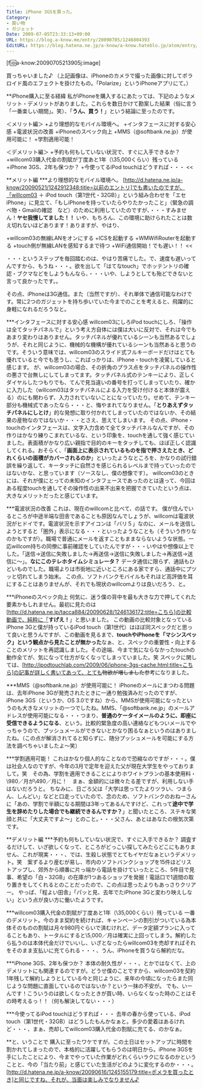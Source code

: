 ```yaml
---
Title: iPhone 3GSを買った。
Category:
- 買い物
- ガジェット
Date: 2009-07-05T23:33:13+09:00
URL: https://blog.a-know.me/entry/20090705/1246804393
EditURL: https://blog.hatena.ne.jp/a-know/a-know.hateblo.jp/atom/entry/12921228815727980013
---
```



[f:id:a-know:20090705213905j:image]

買っちゃいました♪
（上記画像は、iPhoneのカメラで撮った画像に対してポラロイド風のエフェクトを掛けたもの。「Polarize」というiPhoneアプリにて。）


**iPhone購入に至る経緯
私がiPhoneを購入するにあたっては、下記のようなメリット・デメリットがありました。これらを数日かけて勘案した結果（俗に言う「一番楽しい期間」。笑）、「<span style="font-weight:bold;">うん、買う！</span>」という結論に至ったのです。


>>
＜メリット編＞
+より理想的なモバイル環境へ。
+インタフェースに対する安心感
+電波状況の改善
+iPhoneのスペック向上
+MMS（@softbank.ne.jp）が使用可能に！
+学割適用可能！


＜デメリット編＞
+予約も何もしていない状況で、すぐに入手できるか？
+willcom03購入代金の割賦が丁度あと1年（\35,000くらい）残っている
+iPhone 3GS、2年も保つか？
+今使ってるiPod touchはどうすれば・・・
<<


**メリット編
***より理想的なモバイル環境へ。
[http://d.hatena.ne.jp/a-know/20090521/1242912348:title=以前のエントリ]でも書いたのですが、「willcom03 ＋ iPod touch（第1世代・32GB）」という組み合わせを「エセiPhone」に見立て、「もしiPhoneを持っていたらやりたかったこと」（緊急の調べ物・Gmailの確認　など）のために利用していたのですが、・・・すみません！<span style="font-weight:bold;">ヤセ我慢してました！！</span>
いや、もちろん、この環境に助けられたことは数え切れないほどあります！ありますが、やはり、


>>
+willcom03の無線LANをオンにする
+ICSを起動する
+WMWifiRouterを起動する
+touch側が無線LANを感知するまで待つ
+WiFi通信開始！でも遅い！！
<<


・・・というステップを毎回踏むのは、やはり苦痛でした。で、速度も遅いってんですから、もうね・・・。欲を出して「はてなtouch」でホッテントリの確認・ブクマなどをしようもんなら、・・・いや、しようとしても殆どできないと言って良かったです。。

その点、iPhoneは3G通信。また（当然ですが）、それ単体で通信可能なわけです。常に2つのガジェットを持ち歩いていた今までのことを考えると、飛躍的に身軽になれるだろうなと。


***インタフェースに対する安心感
willcom03にしろiPod touchにしろ、「操作は全てタッチパネルで」という考え方自体には僕は大いに反対で、それは今でもあまり変わりはありません。タッチパネルが優れているシーンも当然あるでしょうが、それと同じように、機械的な機構が優れているシーンも当然あると思うのです。そういう意味では、willcom03のスライド式フルキーボードだけはとても優れていると今でも思うし、こればっかりは、iPhone・touchを凌駕していると感じます。
が、willcom03の場合、その折角のプラス点をタッチパネルの操作性の悪さで台無しにしてしまってます。タッチパネル式のテンキーにより、正しくダイヤルしたつもりでも、てんで見当違いの番号を打ってしまっていたり、確かに入力した（willcom03はタッチパネルによる入力を受け付けると本体が震える）のにも関わらず、入力されていないことになっていたり。せめて、テンキー部分も機械式であったなら・・・と、悔やまれてなりません。「<span style="font-weight:bold;">とりあえずタッチパネルにしとけ</span>」的な発想に取り付かれてしまっていたのではないか、その結果の産物なのではないか・・・とさえ、思えてしまいます。
その点、iPhone・touchのインタフェースは、文字入力含めて全てタッチパネルなんですが、その作りはかなり練りこまれているな、という印象を、touchを通して強く感じていました。表面積がかなり広い親指で目的のキーをタッチしても、ほぼ正しく認識してくれる。おそらく、「<span style="font-weight:bold;">画面上に表示されているものを指で押さえたとき、どれくらいの面積がカバーされるのか</span>」といったようなところを、かなりの試行錯誤を繰り返して、キータッチに自然さを感じられるレベルまで持っていったのではないかな、と思っています（ソースなし、僕の想像です）。
willcom03のときには、それが僕にとっての未知のインタフェースであったのとは違って、今回はある程度touchを通してその操作性の出来不出来を把握できていたという点は、大きなメリットだったと感じています。


***電波状況の改善
これは、現在のwillcomと比べて、の話です。
僕が住んでいるところが中途半端な田舎であることも原因なんでしょうが、willcomは電波状況がヒドイです。電波状況を示すアイコンは「バリ５」なのに、メールを送信しようとすると「圏外」表示になる・・・といったようなことも（そういう作りなのかもですが）。職場で普通にメールを返すこともままならないような状態。一応willcom持ちの同僚に事前確認をしていたんですが・・・いやはや想像以上でした。「送信→送信に失敗しました→再送信→送信に失敗しました→再送信→送信に〜」。<span style="font-weight:bold;">なにこのテレホタイムシミュレータ？</span>
データ通信に限らず、通話もひどいものでした。職場よりは市街地に近いところにある家ですら、通話中にプツッと切れてしまう始末。
この点、ソフトバンクモバイルもそれほど高評価を耳にすることはありませんが、それでも現状のwillcomよりは良いだろう、と。


***iPhoneのスペック向上
何気に、迷う僕の背中を最も大きな力で押してくれた要素かもしれません。最初に見たのは[http://d.hatena.ne.jp/tacca884/20090628/1246136172:title=こちら]の比較動画で、純粋に「<span style="font-weight:bold;">すげえ！</span>」と思いました。
この動画の比較対象となっているiPhone 3Gと僕が持っているiPod touch（第1世代）はほぼ同スペックだと思って良いと思うんですが、この動画を見るまで、<span style="font-weight:bold;">touchやiPhoneを「マシンスペック」という観点から見たことが無かった</span>なぁ、と、スペックの重要性・向上することのメリットを再認識しました。その途端、今まで気にならなかったtouchの動作全てが、気になって仕方がなくなってしまっていました。笑
スペックに関しては、[http://ipodtouchlab.com/2009/06/iphone-3gs-cache.html:title=こちら]の記事が詳しく書いてあって、とても<del datetime="2009-07-05T23:33:13+09:00">物欲が増しました</del>参考になりました。


***MMS（@softbank.ne.jp）が使用可能に！
iPhoneのメールにまつわる問題は、去年iPhone 3Gが発売されたときに一通り勉強済みだったのですが、iPhone 3GS（というか、OS 3.0ですね）から、MMSが使用可能になったというのも大きなメリットの一つでしたね。MMS、「@softbank.ne.jp」のメールアドレスが使用可能になる・・・つまり、<span style="font-weight:bold;">普通のケータイメールのように、即座に受信できるようになる</span>、という。比較的緊急度の高い連絡などもついメールでやっちゃうので、プッシュメールができないとかなり困るなぁというのはありましたね。（この点が解消されてると知らずに、随分プッシュメールを可能にする方法を調べちゃいましたよ〜笑）


***学割適用可能！
これはかなり個人的なことなので恐縮なのですが・・・。僕は社会人なのですが、今年の3月で定年を迎えた父が現在大学生をやっておりまして。笑　その為、学割を適用できることによりホワイトプランの基本使用料・\980／月が\490／月に！　まぁ、金額的には微々たる差ですが、利用しない手はないだろうと。
ちなみに、日ごろ父は「大学は思ってたよりツラい、つまらん、しんどい」などと口走っていたので、念のため、ソフトバンクのおねーさんに「あの、学割で半額になる期間は3年ってあるんですけど、これって<span style="font-weight:bold;">途中で学生を辞めたりした場合でも継続できるんですか？</span>」と聞いたところ、ステキな笑顔と共に「大丈夫ですよ〜」とのこと。・・・父さん、あとはあなたの根気次第です。



**デメリット編
***予約も何もしていない状況で、すぐに入手できるか？
調査するだけして、いざ欲しくなって、ところがどっこい探してみたらどこにもありません、これが現実・・・、では、生殺し状態でとてもイヤだなぁというデメリット。笑　案ずるより産むが易し、市内のソフトバンクショップを15件ほどリストアップし、郊外から順番に片っ端から電話を掛けていったところ、5件目で見事、希望の「白・32GB」の在庫が1つあるショップを発掘！電話口で1週間の取り置きをしてくれるとのことだったので、この点は思ったよりもあっさりクリアー。
やっぱ、「程よい田舎」「パッと見、去年でたiPhone 3Gと変わり映えしない」という点が良い方に働いたようです。


***willcom03購入代金の割賦が丁度あと1年（\35,000くらい）残っている
一番のデメリット。今のまま契約を続ければ、キャンペーンの割引がついている為本体そのものの割賦は月々980円ぐらいで済むけれど、データ定額プランに入ってることもあり、トータルにすると\5,000／月は確実に上回ってしまう。解約したら払うのは本体代金だけでいいし、いざとなったらwillcom03を売却すればそれをそのまま支払いに充てられる・・・、うん、iPhoneを買うなら解約だな。


***iPhone 3GS、2年も保つか？
本体の耐久性が・・・、とかではなくて、上のデメリットにも関連するのですが。どうせ僕のことですから、willcom03を契約1年残して解約しようとしている今と同じように、来年の今頃になったらまた同じような問題に直面しているのではないか？という一抹の不安が。
でも、いーんです！こういうのは欲しくなったときが買い時、いらなくなった時のことはその時考えるっ！！（何も解決してない・・・）


***今使ってるiPod touchはどうすれば・・・
去年の春から使っている、iPod touch（第1世代・32GB）はどうしたもんかなぁと。多少の愛着はあるけれど・・・、まぁ、売却してwillcom03購入代金の割賦に充てる、のかなぁ。


**と、いうことで
購入に至ったワケですが。この土日はセットアップに時間を割かれてしまったので、本格的に活躍してもらうのは明日から。iPhone 3GSを手にしたことにより、今までやっていた作業がどれくらいラクになるのかということと、今の「当たり前」と感じていた生活がどのように変化するのか・・・。[http://d.hatena.ne.jp/a-know/20090616/1245155179:title=ポメラを買ったとき]と同じですね、それが、当面は楽しみでなりません♪


<script src="https://moshi-moshi.moshimo.works/moshimoshi/a_know_blog/20090705-1246804393?title=iPhone%203GS%E3%82%92%E8%B2%B7%E3%81%A3%E3%81%9F%E3%80%82"></script>
